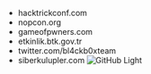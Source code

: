 - hacktrickconf.com
- nopcon.org
- gameofpwners.com
- etkinlik.btk.gov.tr
- twitter.com/bl4ckb0xteam
- siberkulupler.com
	![GitHub Light](https://github.com/github-light.png#gh-dark-mode-only)
